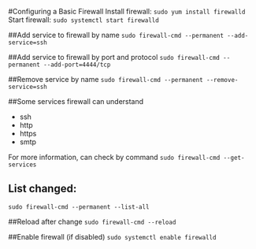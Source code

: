 #Configuring a Basic Firewall
Install firewall: `sudo yum install firewalld`
Start firewall:  `sudo systemctl start firewalld `

##Add service to firewall by name
`sudo firewall-cmd --permanent --add-service=ssh`

##Add service to firewall by port and protocol
`sudo firewall-cmd --permanent --add-port=4444/tcp`

##Remove service by name
 `sudo firewall-cmd --permanent --remove-service=ssh`
 
 ##Some services firewall can understand
 - ssh
 - http
 - https
 - smtp
 
 For more information, can check by command `sudo firewall-cmd --get-services`
 
 ## List changed:
 `sudo firewall-cmd --permanent --list-all`
 
 ##Reload after change
 `sudo firewall-cmd --reload`
 
 ##Enable firewall (if disabled)
 `sudo systemctl enable firewalld`
